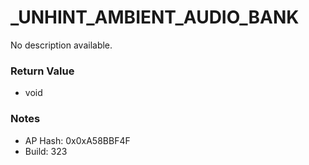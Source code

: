 # _UNHINT_AMBIENT_AUDIO_BANK

No description available.

### Return Value
* void

### Notes
* AP Hash: 0x0xA58BBF4F
* Build: 323


